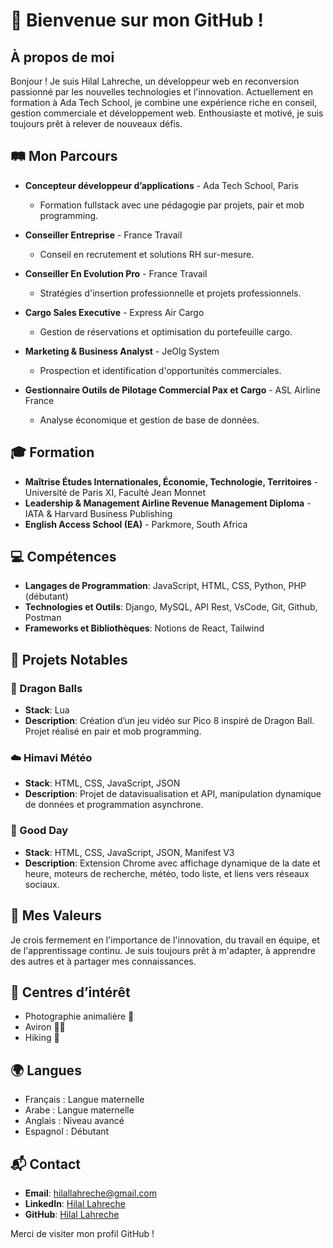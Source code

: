 # 👋 Bienvenue sur mon GitHub !

## À propos de moi

Bonjour ! Je suis Hilal Lahreche, un développeur web en reconversion passionné par les nouvelles technologies et l'innovation. Actuellement en formation à Ada Tech School, je combine une expérience riche en conseil, 
gestion commerciale et développement web. Enthousiaste et motivé, je suis toujours prêt à relever de nouveaux défis.

## 🛤️ Mon Parcours

- **Concepteur développeur d’applications** - Ada Tech School, Paris
  - Formation fullstack avec une pédagogie par projets, pair et mob programming.

- **Conseiller Entreprise** - France Travail
  - Conseil en recrutement et solutions RH sur-mesure.

- **Conseiller En Evolution Pro** - France Travail
  - Stratégies d'insertion professionnelle et projets professionnels.

- **Cargo Sales Executive** - Express Air Cargo
  - Gestion de réservations et optimisation du portefeuille cargo.

- **Marketing & Business Analyst** - JeOlg System
  - Prospection et identification d'opportunités commerciales.

- **Gestionnaire Outils de Pilotage Commercial Pax et Cargo** - ASL Airline France
  - Analyse économique et gestion de base de données.

## 🎓 Formation

- **Maîtrise Études Internationales, Économie, Technologie, Territoires** - Université de Paris XI, Faculté Jean Monnet
- **Leadership & Management Airline Revenue Management Diploma** - IATA & Harvard Business Publishing
- **English Access School (EA)** - Parkmore, South Africa

## 💻 Compétences

- **Langages de Programmation**: JavaScript, HTML, CSS, Python, PHP (débutant)
- **Technologies et Outils**: Django, MySQL, API Rest, VsCode, Git, Github, Postman
- **Frameworks et Bibliothèques**: Notions de React, Tailwind

## 🚀 Projets Notables

### 🐉 Dragon Balls
- **Stack**: Lua
- **Description**: Création d’un jeu vidéo sur Pico 8 inspiré de Dragon Ball. Projet réalisé en pair et mob programming.

### ☁️ Himavi Météo
- **Stack**: HTML, CSS, JavaScript, JSON
- **Description**: Projet de datavisualisation et API, manipulation dynamique de données et programmation asynchrone.

### 🌟 Good Day
- **Stack**: HTML, CSS, JavaScript, JSON, Manifest V3
- **Description**: Extension Chrome avec affichage dynamique de la date et heure, moteurs de recherche, météo, todo liste, et liens vers réseaux sociaux.

## 🌱 Mes Valeurs

Je crois fermement en l'importance de l'innovation, du travail en équipe, et de l'apprentissage continu. Je suis toujours prêt à m'adapter, à apprendre des autres et à partager mes connaissances.

## 🎨 Centres d’intérêt

- Photographie animalière 📸
- Aviron 🚣‍♂️
- Hiking 🥾

## 🌍 Langues

- Français : Langue maternelle
- Arabe : Langue maternelle
- Anglais : Niveau avancé
- Espagnol : Débutant

## 📬 Contact

- **Email**: [hilallahreche@gmail.com](mailto:hilallahreche@gmail.com)
- **LinkedIn**: [Hilal Lahreche](https://www.linkedin.com/in/hilallahreche/)
- **GitHub**: [Hilal Lahreche](https://github.com/HilalLahrecheGithub)

Merci de visiter mon profil GitHub !

